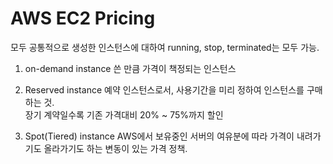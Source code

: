 AWS EC2 Pricing
===

모두 공통적으로 생성한 인스턴스에 대하여 running, stop, terminated는 모두 가능.

1. on-demand instance
쓴 만큼 가격이 책정되는 인스턴스

2. Reserved instance
예약 인스턴스로서, 사용기간을 미리 정하여 인스턴스를 구매하는 것.  
장기 계약일수록 기존 가격대비 20% ~ 75%까지 할인

3. Spot(Tiered) instance
AWS에서 보유중인 서버의 여유분에 따라 가격이 내려가기도 올라가기도 하는 변동이 있는 가격 정책.
